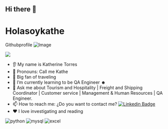 ## Hi there 👋
# Holasoykathe
Githubprofile
![Image](https://github.com/user-attachments/assets/886c2d24-ec66-4f96-960a-44fa238c94e7)

[![](https://img.shields.io/badge/LinkedIn-0077B5?style=for-the-badge&logo=linkedin&logoColor=white)](https://www.linkedin.com/in/katherine-trodriguez/)

 
* 👂 My name is Katherine Torres
* 👩 Pronouns: Call me Kathe
* 🔭 Big fan of traveling
* 🌱 I’m currently learning to be QA Engineer ☻
* 💬 Ask me about Tourism and Hospitality | Freight and Shipping Coordinator | Customer service | Management & Human Resources | QA Engineer.
* 📫 How to reach me: ¿Do you want to contact me? [![Linkedin Badge](https://img.shields.io/badge/-Kathe-blue?style=flat&logo=Linkedin&logoColor=white)](https://www.linkedin.com/in/katherine-trodriguez/)
* ❤️ I love investigating and reading

<div id="header" align="left">
    <img decoding="async" src="https://img.shields.io/badge/Python-3776AB?style=for-the-badge&logo=python&logoColor=white" alt="python"/>
  </a>
    <img decoding="async" src="https://img.shields.io/badge/MySQL-6DB33F?style=for-the-badge&logo=mysql&logoColor=white" alt="mysql"/>
  </a>
 <img decoding="async" src="https://img.shields.io/badge/Microsoft_Excel-217346?style=for-the-badge&logo=microsoft-excel&logoColor=white" alt="excel"/>
  </a>

  </a>

</div>
